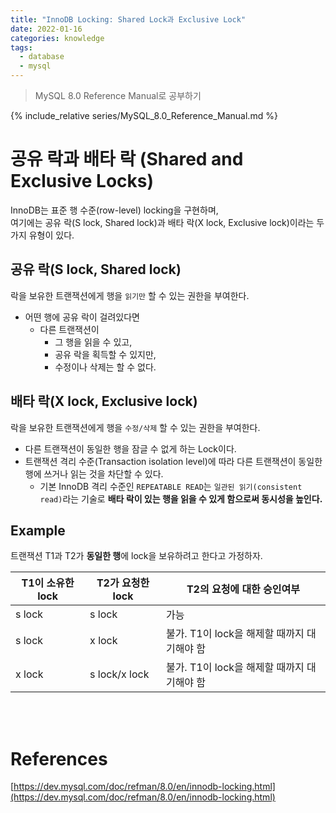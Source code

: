 ```yaml
---
title: "InnoDB Locking: Shared Lock과 Exclusive Lock"
date: 2022-01-16
categories: knowledge
tags:
  - database
  - mysql
---
```

> MySQL 8.0 Reference Manual로 공부하기

{% include_relative series/MySQL_8.0_Reference_Manual.md %}

# 공유 락과 배타 락 (Shared and Exclusive Locks)

InnoDB는 표준 행 수준(row-level) locking을 구현하며,  
여기에는 공유 락(S lock, Shared lock)과 배타 락(X lock, Exclusive lock)이라는 두 가지 유형이 있다.

## 공유 락(S lock, Shared lock)

락을 보유한 트랜잭션에게 행을 `읽기만` 할 수 있는 권한을 부여한다.

- 어떤 행에 공유 락이 걸려있다면
  - 다른 트랜잭션이 
    - 그 행을 읽을 수 있고,
    - 공유 락을 획득할 수 있지만,
    - 수정이나 삭제는 할 수 없다.

## 배타 락(X lock, Exclusive lock)

락을 보유한 트랜잭션에게 행을 `수정/삭제` 할 수 있는 권한을 부여한다.

- 다른 트랜잭션이 동일한 행을 잠글 수 없게 하는 Lock이다.  
- 트랜잭션 격리 수준(Transaction isolation level)에 따라 다른 트랜잭션이 동일한 행에 쓰거나 읽는 것을 차단할 수 있다. 
  - 기본 InnoDB 격리 수준인 `REPEATABLE READ`는 `일관된 읽기(consistent read)`라는 기술로 **배타 락이 있는 행을 읽을 수 있게 함으로써 동시성을 높인다.**

## Example

트랜잭션 T1과 T2가 **동일한 행**에 lock을 보유하려고 한다고 가정하자.

| T1이 소유한 lock | T2가 요청한 lock  | T2의 요청에 대한 승인여부              |
|--------------|---------------|------------------------------|
| s lock       | s lock        | 가능                           |
| s lock       | x lock        | 불가. T1이 lock을 해제할 때까지 대기해야 함 |
| x lock       | s lock/x lock | 불가. T1이 lock을 해제할 때까지 대기해야 함 |


<br>
<br>

# References

[https://dev.mysql.com/doc/refman/8.0/en/innodb-locking.html](https://dev.mysql.com/doc/refman/8.0/en/innodb-locking.html)  